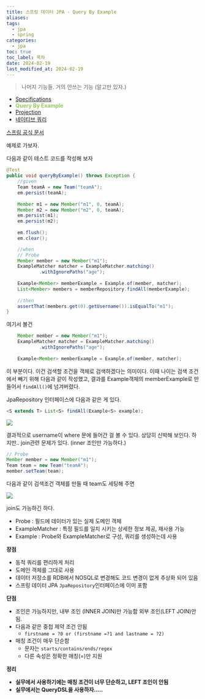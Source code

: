 ```yaml
---
title: 스프링 데이터 JPA - Query By Example
aliases: 
tags:
  - jpa
  - spring
categories:
  - jpa
toc: true
toc_label: 목차
date: 2024-02-19
last_modified_at: 2024-02-19
---
```

> 나머지 기능들. 거의 안쓰는 기능 (알고만 있자.)
- [Specifications](https://iamminseongkim.github.io/jpa/%EC%8A%A4%ED%94%84%EB%A7%81-%EB%8D%B0%EC%9D%B4%ED%84%B0-JPA-Specifications-(%EB%AA%85%EC%84%B8)/)
- **<font color="#92d050">Query By Example</font>**
- [Projection]()
- [네이티브 쿼리]()

[스프링 공식 문서](https://docs.spring.io/spring-data/jpa/reference/repositories/query-by-example.html)

예제로 가보자. 


다음과 같이 테스트 코드를 작성해 보자
```java
@Test  
public void queryByExample() throws Exception {  
    //given  
    Team teamA = new Team("teamA");  
    em.persist(teamA);  
  
    Member m1 = new Member("m1", 0, teamA);  
    Member m2 = new Member("m2", 0, teamA);  
    em.persist(m1);  
    em.persist(m2);  
  
    em.flush();  
    em.clear();  

    //when  
    // Probe    
    Member member = new Member("m1");  
    ExampleMatcher matcher = ExampleMatcher.matching()  
            .withIgnorePaths("age");  
  
    Example<Member> memberExample = Example.of(member, matcher);  
    List<Member> members = memberRepository.findAll(memberExample);  
  
    //then  
    assertThat(members.get(0).getUsername()).isEqualTo("m1");  
}
```
여기서 볼건 

```java
	Member member = new Member("m1");  
    ExampleMatcher matcher = ExampleMatcher.matching()  
            .withIgnorePaths("age");  
  
    Example<Member> memberExample = Example.of(member, matcher); 
```
이 부분이다. 이건 검색할 조건을 객체로 검색하겠다는 의미이다. 
이때 나이는 검색 조건에서 빼기 위해 다음과 같이 작성했고, 
결과를 Example객체의 memberExample로 만들어서 `findAll()`에 넘겨버렸다.

JpaRepository 인터페이스에 다음과 같은 게 있다.
```java
<S extends T> List<S> findAll(Example<S> example);
```

![](https://i.imgur.com/5q17DCf.png)

결과적으로 username이 where 문에 들어간 걸 볼 수 있다.
상당히 신박해 보인다. 하지만.. join관련 문제가 있다. (inner 조인만 가능하다.)


```java
// Probe  
Member member = new Member("m1");  
Team team = new Team("teamA");  
member.setTeam(team);
```

다음과 같이 검색조건 객체를 만들 때 team도 세팅해 주면 

![](https://i.imgur.com/2tsTgYM.png)

join도 가능하긴 하다.

- Probe : 필드에 데이터가 있는 실제 도메인 객체
- ExampleMatcher : 특정 필드를 일치 시키는 상세한 정보 제공, 재사용 가능
- Example : Probe와 ExampleMatcher로 구성, 쿼리를 생성하는데 사용

**장점**
- 동적 쿼리를 편리하게 처리
- 도메인 객체를 그대로 사용
- 데이터 저장소를 RDB에서 NOSQL로 변경해도 코드 변경이 없게 추상화 되어 있음
- 스프링 데이터 JPA `JpaRepository`인터페이스에 이미 포함

**단점**
- 조인은 가능하지만, 내부 조인 (INNER JOIN)만 가능함 외부 조인(LEFT JOIN)안됨.
- 다음과 같은 중첩 제약 조건 안됨
	- `firstname = ?0 or (firstname =?1 and lastname = ?2)`
- 매칭 조건이 매우 단순함
	- 문자는 `starts/contains/ends/regex`
	- 다른 속성은 정확한 매칭(=)만 지원

**정리**
- **실무에서 사용하기에는 매칭 조건이 너무 단순하고, LEFT 조인이 안됨**
- **실무에서는 QueryDSL을 사용하자.....**
